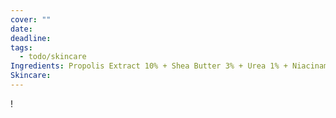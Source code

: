 ```yaml
---
cover: ""
date: 
deadline: 
tags:
  - todo/skincare
Ingredients: Propolis Extract 10% + Shea Butter 3% + Urea 1% + Niacinamide 0.5%
Skincare: 
---
```

!